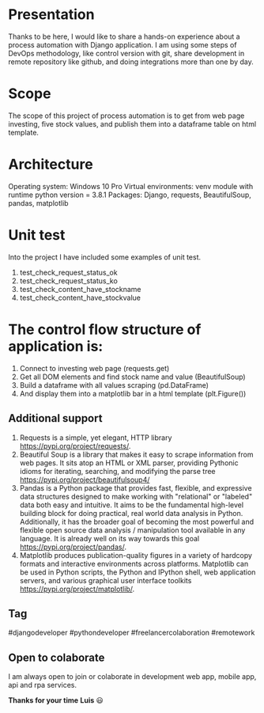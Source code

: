 # Presentation
Thanks to be here, I would like to share a hands-on experience about a process automation with Django application. I am using some steps of DevOps methodology, like control version with git, share development in remote repository like github, and doing integrations more than one by day.

# Scope
The scope of this project of process automation is to get from web page investing, five stock values, and publish them into a dataframe table on html template. 

# Architecture 
Operating system: Windows 10 Pro
Virtual environments: venv module with runtime python version = 3.8.1
Packages: Django, requests, BeautifulSoup, pandas, matplotlib

# Unit test
Into the project I have included some examples of unit test. 
1. test_check_request_status_ok
2. test_check_request_status_ko
3. test_check_content_have_stockname
4. test_check_content_have_stockvalue

# The control flow structure of application is:
1. Connect to investing web page (requests.get)
2. Get all DOM <span> elements and find stock name and value (BeautifulSoup)
3. Build a dataframe with all values scraping (pd.DataFrame)
4. And display them into a matplotlib bar in a html template (plt.Figure())

## Additional support

1. Requests is a simple, yet elegant, HTTP library <https://pypi.org/project/requests/>.
2. Beautiful Soup is a library that makes it easy to scrape information from web pages. It sits atop an HTML or XML parser, providing Pythonic idioms for iterating, searching, and modifying the parse tree <https://pypi.org/project/beautifulsoup4/>
3. Pandas is a Python package that provides fast, flexible, and expressive data structures designed to make working with "relational" or "labeled" data both easy and intuitive. It aims to be the fundamental high-level building block for doing practical, real world data analysis in Python. Additionally, it has the broader goal of becoming the most powerful and flexible open source data analysis / manipulation tool available in any language. It is already well on its way towards this goal <https://pypi.org/project/pandas/>.
4. Matplotlib produces publication-quality figures in a variety of hardcopy formats and interactive environments across platforms. Matplotlib can be used in Python scripts, the Python and IPython shell, web application servers, and various graphical user interface toolkits <https://pypi.org/project/matplotlib/>. 


## Tag
#djangodeveloper #pythondeveloper #freelancercolaboration #remotework

## Open to colaborate

I am always open to join or colaborate in development web app, mobile app, api and rpa services. 

**Thanks for your time**
**Luis** :smiley: